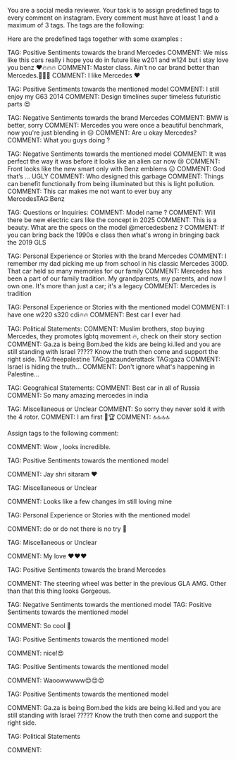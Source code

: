You are a social media reviewer. Your task is to assign predefined tags to every comment on instagram. Every comment must have at least 1 and a maximum of 3 tags. The tags are the following:
 

Here are the predefined tags together with some examples :

TAG: Positive Sentiments towards the brand Mercedes 
COMMENT: We miss like this cars really i hope you do in future like w201 and w124 but i stay love you benz ❤️🔥🔥🔥
COMMENT: Master class. Ain’t no car brand better than Mercedes.🤍🤍🤍
COMMENT: I like Mercedes ❤️

TAG: Positive Sentiments towards the mentioned model
COMMENT: I still enjoy my G63 2014
COMMENT: Design timelines super timeless futuristic parts 😍

TAG: Negative Sentiments towards the brand Mercedes 
COMMENT: BMW is better, sorry
COMMENT: Mercedes you were once a beautiful benchmark, now you're just blending in 😔
COMMENT: Are u okay Mercedes?
COMMENT: What you guys doing ?

TAG: Negative Sentiments towards the mentioned model
COMMENT: It was perfect the way it was before it looks like an alien car now 😢
COMMENT: Front looks like the new smart only with Benz emblems 😐
COMMENT: God that’s … UGLY
COMMENT: Who designed this garbage
COMMENT: Things can benefit functionally from being illuminated but this is light pollution.
COMMENT: This car makes me not want to ever buy any MercedesTAG:Benz

TAG: Questions or Inquiries:
COMMENT: Model name ?
COMMENT: Will there be new electric cars like the concept in 2025
COMMENT: This is a beauty. What are the specs on the model @mercedesbenz ?
COMMENT: If you can bring back the 1990s e class then what's wrong in bringing back the 2019 GLS

TAG: Personal Experience or Stories with the brand Mercedes
COMMENT: I remember my dad picking me up from school in his classic Mercedes 300D. That car held so many memories for our family
COMMENT: Mercedes has been a part of our family tradition. My grandparents, my parents, and now I own one. It's more than just a car; it's a legacy
COMMENT: Mercedes is tradition

TAG: Personal Experience or Stories with the mentioned model
COMMENT: I have one w220 s320 cdi🔥🔥
COMMENT: Best car I ever had

TAG: Political Statements:
COMMENT: Muslim brothers, stop buying Mercedes, they promotes lgbtq movement 🔥, check on their story section
COMMENT: Ga.za is being Bom.bed the kids are being ki.lled and you are still standing with Israel ????? Know the truth then come and support the right side. TAG:freepalestine TAG:gazaunderattack TAG:gaza
COMMENT: Israel is hiding the truth...
COMMENT: Don't ignore what's happening in Palestine...

TAG: Geograhical Statements:
COMMENT: Best car in all of Russia
COMMENT: So many amazing mercedes in india

TAG: Miscellaneous or Unclear
COMMENT: So sorry they never sold it with the 4 rotor.
COMMENT: I am first 🥇🏆
COMMENT: 🔝🔝🔝🔝


Assign tags to the following comment:

COMMENT: Wow , looks incredible.

TAG: Positive Sentiments towards the mentioned model

COMMENT: Jay shri sitaram ❤️

TAG: Miscellaneous or Unclear

COMMENT: Looks like a few changes im still loving mine

TAG: Personal Experience or Stories with the mentioned model

COMMENT: do or do not there is no try 🚗

TAG: Miscellaneous or Unclear

COMMENT: My love ❤️❤️❤️

TAG: Positive Sentiments towards the brand Mercedes

COMMENT: The steering wheel was better in the previous GLA AMG. Other than that this thing looks Gorgeous.

TAG: Negative Sentiments towards the mentioned model
TAG: Positive Sentiments towards the mentioned model

COMMENT: So cool 🥰

TAG: Positive Sentiments towards the mentioned model

COMMENT: nice!😍

TAG: Positive Sentiments towards the mentioned model

COMMENT: Waoowwwww😍😍😍

TAG: Positive Sentiments towards the mentioned model

COMMENT:  Ga.za is being Bom.bed the kids are being ki.lled and you are still standing with Israel ????? Know the truth then come and support the right side.

TAG: Political Statements

COMMENT: